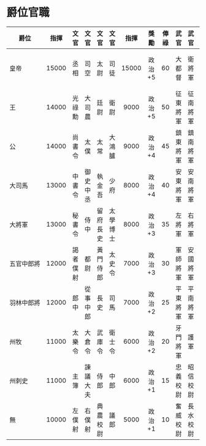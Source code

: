 # 爵位官職

爵位|指揮|文官|文官|文官|文官|指揮|獎勵|俸祿|武官|武官|武官|武官|指揮|獎勵|俸祿
-|-|:-:|:-:|:-:|:-:|:-:|:-:|:-:|:-:|:-:|:-:|:-:|:-:|:-:|:-:
皇帝　　　|15000|丞相|司空|太尉|司徒|15000|政治 +5|60|大都督|衛將軍|驃騎將軍|車騎將軍|15000|統率 +2|55
王　　　　|14000|光祿勳|大司農|廷尉|衛尉|9000|政治 +5|50|征東將軍|征南將軍|征西將軍|征北將軍|14000|統率 +1|50
公　　　　|14000|尚書令|太僕|太常|大鴻臚|9000|政治 +4|45|鎮東將軍|鎮南將軍|鎮西將軍|鎮北將軍|13000|統率 +1|45
大司馬　　|13000|中書令|御史中丞|執金吾|少府|8000|政治 +4|40|安東將軍|安南將軍|安西將軍|安北將軍|12000||40
大將軍　　|13000|秘書令|侍中|留府長史|太學博士|8000|政治 +3|35|左將軍|右將軍|前將軍|後將軍|11000||35
五官中郎將|12000|謁者僕射|都尉|黃門侍郎|太史令|7000|政治 +3|30|軍師將軍|安國將軍|破虜將軍|討逆將軍|10000||30
羽林中郎將|12000|郎中|從事中郎|長史|司馬|7000|政治 +2|25|平東將軍|平南將軍|平西將軍|平北將軍|9000||25|6|
州牧　　　|11000|太樂令|大倉令|武庫令|衛士令|6000|政治 +2|20|牙門將軍|護軍|偏將軍|裨將軍|8000||20
州刺史　　|11000|主簿|諫議大夫|侍郎|中郎|6000|政治 +1|15|忠義校尉|昭信校尉|儒林校尉|建議校尉|7000||15
無　　　　|10000|左僕射|右僕射|典農校尉|議郎|5000|政治 +1|10|奮威校尉|長水校尉|破賊校尉|武衛校尉|6000||10
